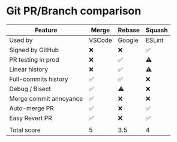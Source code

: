 # Git PR/Branch comparison

| Feature                | Merge  | Rebase | Squash |
| ---------------------- | ------ | ------ | ------ |
| Used by                | VSCode | Google | ESLint |
| Signed by GitHub       | ❌     | ❌     | ✅     |
| PR testing in prod     | ❌     | ✅     | ⚠️     |
| Linear history         | ❌     | ✅     | ⚠️     |
| Full-commits history   | ✅     | ✅     | ❌     |
| Debug / Bisect         | ✅     | ⚠️     | ❌     |
| Merge commit annoyance | ✅     | ❌     | ❌     |
| Auto-merge PR          | ✅     | ❌     | ✅     |
| Easy Revert PR         | ✅     | ❌     | ✅     |
|                        |        |        |        |
| Total score            | 5      | 3.5    | 4      |
